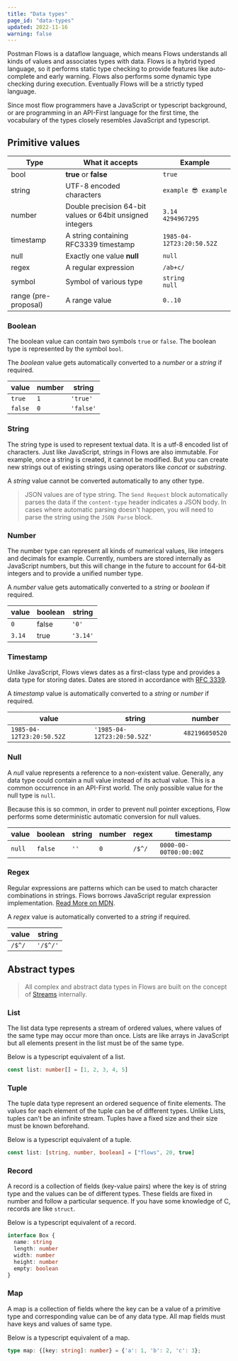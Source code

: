 ```yaml
---
title: "Data types"
page_id: "data-types"
updated: 2022-11-16
warning: false
---
```


Postman Flows is a dataflow language, which means Flows understands all kinds of values and associates types with data. Flows is a hybrid typed language, so it performs static type checking to provide features like auto-complete and early warning. Flows also performs some dynamic type checking during execution. Eventually Flows will be a strictly typed language.

Since most flow programmers have a JavaScript or typescript background, or are programming in an API-First language for the first time, the vocabulary of the types closely resembles JavaScript and typescript.

## Primitive values

| Type                 | What it accepts                                           | Example                   |
| -------------------- | --------------------------------------------------------- | ------------------------- |
| bool                 | **true** or **false**                                     | `true`                    |
| string               | UTF-8 encoded characters                                  | `example 😎 example`      |
| number               | Double precision 64-bit values or 64bit unsigned integers | `3.14` <br> `4294967295`  |
| timestamp            | A string containing RFC3339 timestamp                     | `1985-04-12T23:20:50.52Z` |
| null                 | Exactly one value **null**                                | `null`                    |
| regex                | A regular expression                                      | `/ab+c/`                  |
| symbol               | Symbol of various type                                    | `string`<br> `null`       |
| range (pre-proposal) | A range value                                             | `0..10`                   |

### Boolean

The boolean value can contain two symbols `true` or `false`. The boolean type is represented by the symbol `bool`.

The _boolean_ value gets automatically converted to a _number_ or a _string_ if required.

| value   | number | string    |
| ------- | ------ | --------- |
| `true`  | `1`    | `'true'`  |
| `false` | `0`    | `'false'` |

### String

The string type is used to represent textual data. It is a utf-8 encoded list of characters. Just like JavaScript, strings in Flows are also immutable. For example, once a string is created, it cannot be modified. But you can create new strings out of existing strings using operators like _concat_ or _substring_.

A _string_ value cannot be converted automatically to any other type.

> JSON values are of type string. The `Send Request` block automatically parses the data if the `content-type` header indicates a JSON body. In cases where automatic parsing doesn't happen, you will need to parse the string using the `JSON Parse` block.

### Number

The number type can represent all kinds of numerical values, like integers and decimals for example. Currently, numbers are stored internally as JavaScript numbers, but this will change in the future to account for 64-bit integers and to provide a unified number type.

A _number_ value gets automatically converted to a _string_ or _boolean_ if required.

| value  | boolean | string   |
| ------ | ------- | -------- |
| `0`    | false   | `'0'`    |
| `3.14` | true    | `'3.14'` |

### Timestamp

Unlike JavaScript, Flows views dates as a first-class type and provides a data type for storing dates. Dates are stored in accordance with [RFC 3339](https://datatracker.ietf.org/doc/html/rfc3339).

A _timestamp_ value is automatically converted to a _string_ or _number_ if required.

| value                     | string                      | number         |
| ------------------------- | --------------------------- | -------------- |
| `1985-04-12T23:20:50.52Z` | `'1985-04-12T23:20:50.52Z'` | `482196050520` |

### Null

A _null_ value represents a reference to a non-existent value. Generally, any data type could contain a null value instead of its actual value. This is a common occurrence in an API-First world. The only possible value for the null type is `null`.

Because this is so common, in order to prevent null pointer exceptions, Flow performs some deterministic automatic conversion for null values.

| value  | boolean | string | number | regex  | timestamp              |
| ------ | ------- | ------ | ------ | ------ | ---------------------- |
| `null` | `false` | `''`   | `0`    | `/$^/` | `0000-00-00T00:00:00Z` |

### Regex

Regular expressions are patterns which can be used to match character combinations in strings. Flows borrows JavaScript regular expression implementation. [Read More on MDN](https://developer.mozilla.org/en-US/docs/Web/JavaScript/Guide/Regular_Expressions).

A _regex_ value is automatically converted to a _string_ if required.

| value  | string   |
| ------ | -------- |
| `/$^/` | `'/$^/'` |

## Abstract types

> All complex and abstract data types in Flows are built on the concept of [Streams](<https://en.wikipedia.org/wiki/Stream_(computing)>) internally.

### List

The list data type represents a stream of ordered values, where values of the same type may occur more than once. Lists are like arrays in JavaScript but all elements present in the list must be of the same type.

Below is a typescript equivalent of a list.

```ts
const list: number[] = [1, 2, 3, 4, 5]
```

### Tuple

The tuple data type represent an ordered sequence of finite elements. The values for each element of the tuple can be of different types. Unlike Lists, tuples can't be an infinite stream. Tuples have a fixed size and their size must be known beforehand.

Below is a typescript equivalent of a tuple.

```ts
const list: [string, number, boolean] = ["flows", 20, true]
```

### Record

A record is a collection of fields (key-value pairs) where the key is of string type and the values can be of different types. These fields are fixed in number and follow a particular sequence. If you have some knowledge of C, records are like `struct`.

Below is a typescript equivalent of a record.

```ts
interface Box {
  name: string
  length: number
  width: number
  height: number
  empty: boolean
}
```

### Map

A map is a collection of fields where the key can be a value of a primitive type and
corresponding value can be of any data type. All map fields must have keys and values of same type.

Below is a typescript equivalent of a map.

```ts
type map: {[key: string]: number} = {'a': 1, 'b': 2, 'c': 3};
```
